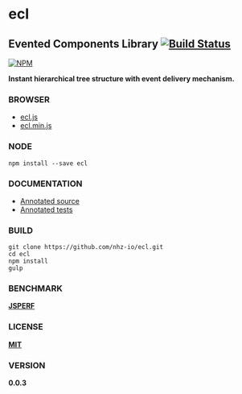 # ecl

## Evented Components Library [![Build Status][travis-image]][travis-url]
[![NPM][npm-image]][npm-url]

**Instant hierarchical tree structure with event delivery mechanism.**

### BROWSER
* [ecl.js][dist-browser-js-url]
* [ecl.min.js][min-dist-browser-js-url]

### NODE
```
npm install --save ecl
```

### DOCUMENTATION
* [Annotated source][Source]
* [Annotated tests][Tests]

### BUILD
```
git clone https://github.com/nhz-io/ecl.git
cd ecl
npm install
gulp
```

### BENCHMARK
**[JSPERF][jsperf-url]**

### LICENSE

**[MIT](LICENSE)**

### VERSION
**0.0.3**

[travis-image]: https://travis-ci.org/nhz-io/ecl.svg
[travis-url]: https://travis-ci.org/nhz-io/ecl

[npm-image]: https://nodei.co/npm/ecl.png
[npm-url]: https://nodei.co/npm/ecl

[jsperf-url]: http://jsperf.com/ecl

[dist-browser-js-url]: https://raw.githubusercontent.com/nhz-io/ecl/master/ecl.js
[min-dist-browser-js-url]: https://raw.githubusercontent.com/nhz-io/ecl/master/ecl.min.js

[Source]: ./source/index.litcoffee
[Tests]: ./source/test/index.litcoffee
